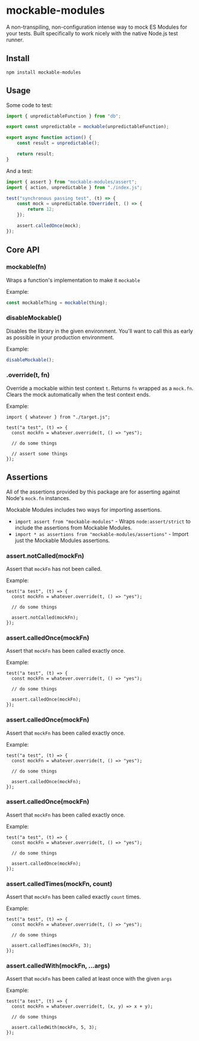 # mockable-modules

A non-transpiling, non-configuration intense way to mock ES Modules for your
tests. Built specifically to work nicely with the native Node.js test runner.


## Install

```
npm install mockable-modules
```

## Usage

Some code to test:

```js
import { unpredictableFunction } from "db";

export const unpredictable = mockable(unpredictableFunction);

export async function action() {
	const result = unpredictable();

	return result;
}
```

And a test:

```js
import { assert } from "mockable-modules/assert";
import { action, unpredictable } from "./index.js";

test("synchronous passing test", (t) => {
	const mock = unpredictable.tOverride(t, () => {
		return 12;
	});

	assert.calledOnce(mock);
});
```

## Core API

### mockable(fn)

Wraps a function's implementation to make it `mockable`

Example:

```js
const mockableThing = mockable(thing);
```

### disableMockable()

Disables the library in the given environment. You'll want to call this as early
as possible in your production environment.

Example:

```js
disableMockable();
```

### .override(t, fn)

Override a mockable within test context `t`. Returns `fn` wrapped as a `mock.fn`. Clears the mock automatically when the test context ends.

Example:

```
import { whatever } from "./target.js";

test("a test", (t) => {
  const mockFn = whatever.override(t, () => "yes");

  // do some things

  // assert some things
});
```

## Assertions

All of the assertions provided by this package are for asserting against Node's
`mock.fn` instances.

Mockable Modules includes two ways for importing assertions.

- `import assert from "mockable-modules"` - Wraps `node:assert/strict` to include the assertions from Mockable Modules.
- `import * as assertions from "mockable-modules/assertions"` - Import just the Mockable Modules assertions.

### assert.notCalled(mockFn)

Assert that `mockFn` has not been called.

Example:

```
test("a test", (t) => {
  const mockFn = whatever.override(t, () => "yes");

  // do some things

  assert.notCalled(mockFn);
});
```

### assert.calledOnce(mockFn)

Assert that `mockFn` has been called exactly once.

Example:

```
test("a test", (t) => {
  const mockFn = whatever.override(t, () => "yes");

  // do some things

  assert.calledOnce(mockFn);
});
```
### assert.calledOnce(mockFn)

Assert that `mockFn` has been called exactly once.

Example:

```
test("a test", (t) => {
  const mockFn = whatever.override(t, () => "yes");

  // do some things

  assert.calledOnce(mockFn);
});
```


### assert.calledOnce(mockFn)

Assert that `mockFn` has been called exactly once.

Example:

```
test("a test", (t) => {
  const mockFn = whatever.override(t, () => "yes");

  // do some things

  assert.calledOnce(mockFn);
});
```

### assert.calledTimes(mockFn, count)

Assert that `mockFn` has been called exactly `count` times.

Example:

```
test("a test", (t) => {
  const mockFn = whatever.override(t, () => "yes");

  // do some things

  assert.calledTimes(mockFn, 3);
});
```

### assert.calledWith(mockFn, ...args)

Assert that `mockFn` has been called at least once with the given `args`

Example:

```
test("a test", (t) => {
  const mockFn = whatever.override(t, (x, y) => x + y);

  // do some things

  assert.calledWith(mockFn, 5, 3);
});
```
